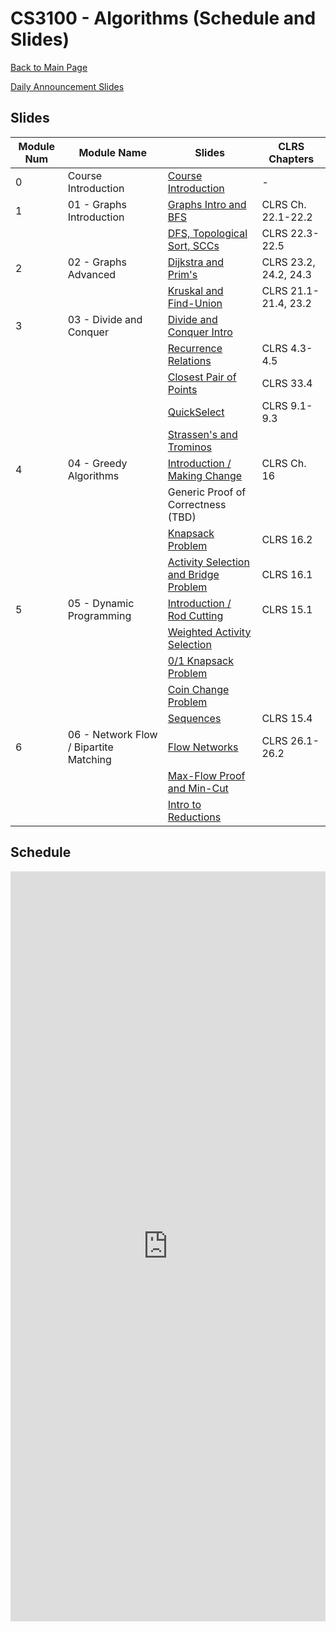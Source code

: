 CS3100 - Algorithms (Schedule and Slides)
===============================

[Back to Main Page](../readme.html)

[Daily Announcement Slides](./dailyannouncements.pptx)

<a name="slides"></a>Slides
--------------------------------------- 

|Module Num|Module Name|Slides|CLRS Chapters|
|-|---|---|---|
|0|Course Introduction|[Course Introduction](./00-courseintroduction.pptx)|-|
|1|01 - Graphs Introduction|[Graphs Intro and BFS](./01-01-GraphsIntroBFS.pptx)|CLRS Ch. 22.1-22.2|
|||[DFS, Topological Sort, SCCs](./01-02-GraphsDFSTopoSCC.pptx)|CLRS 22.3-22.5|
|2|02 - Graphs Advanced|[Dijkstra and Prim's](./02-DijkstraAndPrim.pptx)|CLRS 23.2, 24.2, 24.3|
|||[Kruskal and Find-Union](./02-Kruskal.pptx)|CLRS 21.1-21.4, 23.2|
|3|03 - Divide and Conquer|[Divide and Conquer Intro](./03-DivConIntro.pptx)||
|||[Recurrence Relations](./03-Recurrences.pptx)|CLRS 4.3-4.5|
|||[Closest Pair of Points](./03-ClosestPair.pptx)|CLRS 33.4|
|||[QuickSelect](./03-Quickselect.pptx)|CLRS 9.1-9.3|
|||[Strassen's and Trominos](./03-StrassensTrom.pptx)||
|4|04 - Greedy Algorithms|[Introduction / Making Change](./04-GreedyIntroChange.pptx)|CLRS Ch. 16|
|||Generic Proof of Correctness (TBD)||
|||[Knapsack Problem](./04-Knapsack.pptx)|CLRS 16.2|
|||[Activity Selection and Bridge Problem](./04-ActivitySelect.pptx)|CLRS 16.1|
|5|05 - Dynamic Programming|[Introduction / Rod Cutting](./05-DPRodCut.pptx)|CLRS 15.1|
|||[Weighted Activity Selection](./05-ActivitySelect.pptx)||
|||[0/1 Knapsack Problem](./05-Knapsack.pptx)||
|||[Coin Change Problem](./05-CoinChange.pptx)||
|||[Sequences](./05-Sequences.pptx)|CLRS 15.4|
|6|06 - Network Flow / Bipartite Matching|[Flow Networks](./06-MaxFlow.pptx)|CLRS 26.1-26.2|
|||[Max-Flow Proof and Min-Cut](./06-MaxFlow-2.pptx)||
|||[Intro to Reductions](./06-ReductionsIntro.pptx)||

<a name="schedule"></a>Schedule
--------------------------------------- 

 
<iframe width="100%" height="1200px" frameborder="0" src="https://docs.google.com/spreadsheets/d/e/2PACX-1vRrJw5b28tSn3PTt3zSt4-WuDUwOqYo7Xmx3pyk_fxFBhmOOUJ2kG7N6LmNiI_IxKises930jnvIWLD/pubhtml?gid=0&amp;single=true&amp;widget=true&amp;headers=false"></iframe>
 
